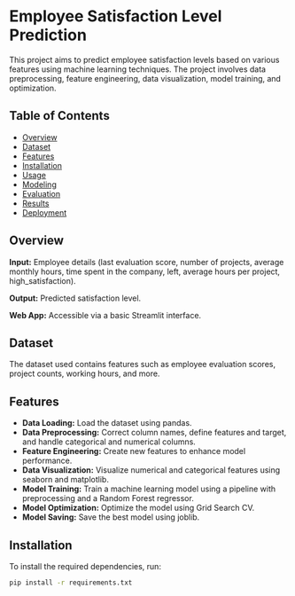 # Employee Satisfaction Level Prediction

This project aims to predict employee satisfaction levels based on various features using machine learning techniques. The project involves data preprocessing, feature engineering, data visualization, model training, and optimization.

## Table of Contents
- [Overview](#overview)
- [Dataset](#dataset)
- [Features](#features)
- [Installation](#installation)
- [Usage](#usage)
- [Modeling](#modeling)
- [Evaluation](#evaluation)
- [Results](#results)
- [Deployment](#deployment)

## Overview

**Input:** Employee details (last evaluation score, number of projects, average monthly hours, time spent in the company, left, average hours per project, high_satisfaction).

**Output:** Predicted satisfaction level. 

**Web App:** Accessible via a basic Streamlit interface.

## Dataset

The dataset used contains features such as employee evaluation scores, project counts, working hours, and more.

## Features

- **Data Loading:** Load the dataset using pandas.
- **Data Preprocessing:** Correct column names, define features and target, and handle categorical and numerical columns.
- **Feature Engineering:** Create new features to enhance model performance.
- **Data Visualization:** Visualize numerical and categorical features using seaborn and matplotlib.
- **Model Training:** Train a machine learning model using a pipeline with preprocessing and a Random Forest regressor.
- **Model Optimization:** Optimize the model using Grid Search CV.
- **Model Saving:** Save the best model using joblib.

## Installation

To install the required dependencies, run:

```bash
pip install -r requirements.txt











